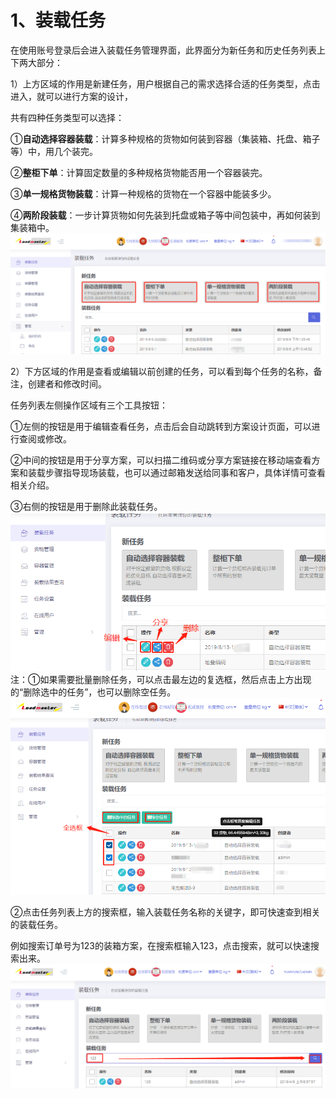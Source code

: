 # 1、装载任务

在使用账号登录后会进入装载任务管理界面，此界面分为新任务和历史任务列表上下两大部分：

1）上方区域的作用是新建任务，用户根据自己的需求选择合适的任务类型，点击进入，就可以进行方案的设计，

共有四种任务类型可以选择：

①**自动选择容器装载**：计算多种规格的货物如何装到容器（集装箱、托盘、箱子等）中，用几个装完。

②**整柜下单**：计算固定数量的多种规格货物能否用一个容器装完。

③**单一规格货物装载**：计算一种规格的货物在一个容器中能装多少。

④**两阶段装载**：一步计算货物如何先装到托盘或箱子等中间包装中，再如何装到集装箱中。![](/assets/16A.png)

2）下方区域的作用是查看或编辑以前创建的任务，可以看到每个任务的名称，备注，创建者和修改时间。

任务列表左侧操作区域有三个工具按钮：

①左侧的按钮是用于编辑查看任务，点击后会自动跳转到方案设计页面，可以进行查阅或修改。

②中间的按钮是用于分享方案，可以扫描二维码或分享方案链接在移动端查看方案和装载步骤指导现场装载，也可以通过邮箱发送给同事和客户，具体详情可查看相关介绍。

③右侧的按钮是用于删除此装载任务。![](/assets/16C.png)注：①如果需要批量删除任务，可以点击最左边的复选框，然后点击上方出现的“删除选中的任务”，也可以删除空任务。![](/assets/16B.png)

②点击任务列表上方的搜索框，输入装载任务名称的关键字，即可快速查到相关的装载任务。

例如搜索订单号为123的装箱方案，在搜索框输入123，点击搜索，就可以快速搜索出来。![](/assets/16D.png)

